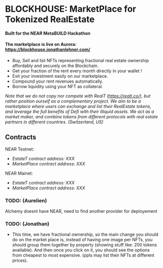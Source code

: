 # BLOCKHOUSE: MarketPlace for Tokenized RealEstate
#### Built for the NEAR MetaBUILD Hackathon
#### The marketplace is live on Aurora: https://blockhouse.jonathanlehner.com/
- Buy, Sell and list NFTs representing fractional real estate ownership affordably and securely on the Blockchain.
- Get your fraction of the rent every month directly in your wallet !
- Exit your investment easily on our marketplace.
- Compound your rent revenues automatically.
- Borrow liquidity using your NFT as collateral.

*Note that we do not copy nor compete with RealT (https://realt.co/), but rather position ourself as a complementary project. We aim to be a marketplace where users can exchange and list their RealEstate tokens, and leverage the full benefits of Defi with their illiquid assets. We act as a market maker, and combine tokens from different protocols with real estate partners in different countries. (Switzerland, US)*

## Contracts
NEAR Testnet:
- *EstateT contract address: XXX*
- *MarketPlace contract address: XXX*

NEAR Mainet:
- *EstateT contract address: XXX*
- *MarketPlace contract address: XXX*

### TODO: (Aurelien)
Alchemy doesnt have NEAR, need to find another provider for deployement

### TODO: (Jonathan)
- This time, we have fractional ownership, so the main change you should do on the market place is, instead of having one image per NFTs, you should group them together by property (showing stuff like: 200 tokens available). And then once you click on it, you should see the options from cheapest to most expensive. (ppls may list their NFTs at different prices).
